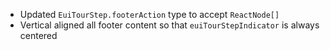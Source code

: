 - Updated `EuiTourStep.footerAction` type to accept `ReactNode[]`
- Vertical aligned all footer content so that `euiTourStepIndicator` is always centered